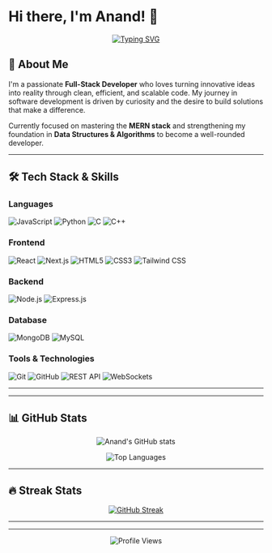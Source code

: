 # Hi there, I'm Anand! 👋

<div align="center">
  
[![Typing SVG](https://readme-typing-svg.herokuapp.com?font=Fira+Code&pause=1000&color=2196F3&center=true&vCenter=true&width=435&lines=Full-Stack+Developer;MERN+Stack+Enthusiast;Problem+Solver;Always+Learning+%F0%9F%9A%80)](https://git.io/typing-svg)

</div>

## 🚀 About Me

I'm a passionate **Full-Stack Developer** who loves turning innovative ideas into reality through clean, efficient, and scalable code. My journey in software development is driven by curiosity and the desire to build solutions that make a difference.

Currently focused on mastering the **MERN stack** and strengthening my foundation in **Data Structures & Algorithms** to become a well-rounded developer.

---

## 🛠️ Tech Stack & Skills

### Languages
![JavaScript](https://img.shields.io/badge/-JavaScript-F7DF1E?style=flat-square&logo=javascript&logoColor=black)
![Python](https://img.shields.io/badge/-Python-3776AB?style=flat-square&logo=python&logoColor=white)
![C](https://img.shields.io/badge/-C-A8B9CC?style=flat-square&logo=c&logoColor=black)
![C++](https://img.shields.io/badge/-C++-00599C?style=flat-square&logo=c%2B%2B&logoColor=white)

### Frontend
![React](https://img.shields.io/badge/-React-61DAFB?style=flat-square&logo=react&logoColor=black)
![Next.js](https://img.shields.io/badge/-Next.js-000000?style=flat-square&logo=nextdotjs&logoColor=white)
![HTML5](https://img.shields.io/badge/-HTML5-E34F26?style=flat-square&logo=html5&logoColor=white)
![CSS3](https://img.shields.io/badge/-CSS3-1572B6?style=flat-square&logo=css3&logoColor=white)
![Tailwind CSS](https://img.shields.io/badge/-Tailwind_CSS-38B2AC?style=flat-square&logo=tailwind-css&logoColor=white)

### Backend
![Node.js](https://img.shields.io/badge/-Node.js-339933?style=flat-square&logo=nodedotjs&logoColor=white)
![Express.js](https://img.shields.io/badge/-Express.js-000000?style=flat-square&logo=express&logoColor=white)

### Database
![MongoDB](https://img.shields.io/badge/-MongoDB-47A248?style=flat-square&logo=mongodb&logoColor=white)
![MySQL](https://img.shields.io/badge/-MySQL-4479A1?style=flat-square&logo=mysql&logoColor=white)

### Tools & Technologies
![Git](https://img.shields.io/badge/-Git-F05032?style=flat-square&logo=git&logoColor=white)
![GitHub](https://img.shields.io/badge/-GitHub-181717?style=flat-square&logo=github&logoColor=white)
![REST API](https://img.shields.io/badge/-REST_API-02569B?style=flat-square&logo=api&logoColor=white)
![WebSockets](https://img.shields.io/badge/-WebSockets-010101?style=flat-square&logo=websocket&logoColor=white)

---
---

## 📊 GitHub Stats

<div align="center">
  
![Anand's GitHub stats](https://github-readme-stats.vercel.app/api?username=Anand-8876&show_icons=true&theme=radical&count_private=true)

![Top Languages](https://github-readme-stats.vercel.app/api/top-langs/?username=Anand-8876&layout=compact&theme=radical)

</div>

---

## 🔥 Streak Stats

<div align="center">
  
[![GitHub Streak](https://streak-stats.demolab.com/?user=Anand-8876&theme=radical)](https://git.io/streak-stats)

</div>

---

---

<div align="center">
  


![Profile Views](https://komarev.com/ghpvc/?username=Anand-8876&color=blueviolet&style=flat-square&label=Profile+Views)

</div>
